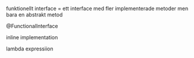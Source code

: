 

funktionellt interface = ett interface med fler implementerade metoder men bara en abstrakt metod

@FunctionalInterface


inline implementation 

lambda expressiion